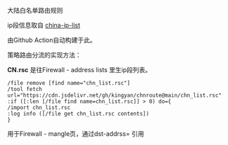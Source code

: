 大陆白名单路由规则

ip段信息取自 [china-ip-list](https://ispip.clang.cn/all_cn.txt)

由Github Action自动构建于此。

策略路由分流的实现方法：

**CN.rsc** 是往Firewall - address lists 里生ip段列表。
```
/file remove [find name="chn_list.rsc"]
/tool fetch url="https://cdn.jsdelivr.net/gh/kingyan/chnroute@main/chn_list.rsc"
:if ([:len [/file find name=chn_list.rsc]] > 0) do={
/import chn_list.rsc
:log info ([/file get chn_list.rsc contents])
}
```

用于Firewall - mangle页，通过dst-addrss= 引用
